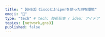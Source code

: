 ```yaml
---
title: "【GNS3】CiscoとJniperを使ったVPN環境"
emoji: "🐥"
type: "tech" # tech: 技術記事 / idea: アイデア
topics: [network,gns3]
published: false
---
```

